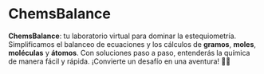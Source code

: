 # ChemsBalance
**ChemsBalance**: tu laboratorio virtual para dominar la estequiometría. Simplificamos el balanceo de ecuaciones y los cálculos de **gramos**, **moles**, **moléculas** y **átomos**. Con soluciones paso a paso, entenderás la química de manera fácil y rápida. ¡Convierte un desafío en una aventura! 🧪✨
